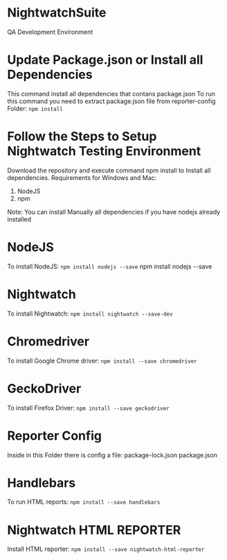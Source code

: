 # NightwatchSuite
QA Development Environment

# Update Package.json or Install all Dependencies
This command install all dependencies that contans package.json
To run this command you need to extract package.json file from reporter-config Folder:
```npm install ```

# Follow the Steps to Setup Nightwatch Testing Environment
Download the repository and execute command npm install to Install all dependencies.
Requirements for Windows and Mac:
1. NodeJS
2. npm 


Note: You can install Manually all dependencies if you have nodejs already installed

# NodeJS
To install NodeJS:
```npm install nodejs --save```
npm install nodejs --save

# Nightwatch
To install Nightwatch:
```npm install nightwatch --save-dev```


# Chromedriver
To install Google Chrome driver:
```npm install --save chromedriver```

# GeckoDriver
To install Firefox Driver:
```npm install --save geckodriver```

# Reporter Config
Inside in this Folder there is config a file:
package-lock.json
package.json

# Handlebars
To run HTML reports:
```npm install --save handlebars```

# Nightwatch HTML REPORTER
Install HTML reporter:
```npm install --save nightwatch-html-reporter```
